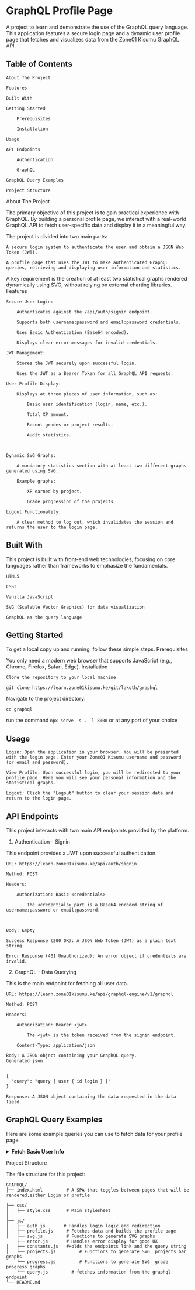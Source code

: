  # GraphQL Profile Page

A project to learn and demonstrate the use of the GraphQL query language. This application features a secure login page and a dynamic user profile page that fetches and visualizes data from the Zone01 Kisumu GraphQL API.



## Table of Contents

    About The Project

    Features

    Built With

    Getting Started

        Prerequisites

        Installation

    Usage

    API Endpoints

        Authentication

        GraphQL

    GraphQL Query Examples

    Project Structure

    
About The Project

The primary objective of this project is to gain practical experience with GraphQL. By building a personal profile page, we interact with a real-world GraphQL API to fetch user-specific data and display it in a meaningful way.

The project is divided into two main parts:

    A secure login system to authenticate the user and obtain a JSON Web Token (JWT).

    A profile page that uses the JWT to make authenticated GraphQL queries, retrieving and displaying user information and statistics.

A key requirement is the creation of at least two statistical graphs rendered dynamically using SVG, without relying on external charting libraries.
Features

    Secure User Login:

        Authenticates against the /api/auth/signin endpoint.

        Supports both username:password and email:password credentials.

        Uses Basic Authentication (Base64 encoded).

        Displays clear error messages for invalid credentials.

    JWT Management:

        Stores the JWT securely upon successful login.

        Uses the JWT as a Bearer Token for all GraphQL API requests.

    User Profile Display:

        Displays at three pieces of user information, such as:

            Basic user identification (login, name, etc.).

            Total XP amount.

            Recent grades or project results.

            Audit statistics.

            

    Dynamic SVG Graphs:

        A mandatory statistics section with at least two different graphs generated using SVG.

        Example graphs:

            XP earned by project.

            Grade progression of the projects

    Logout Functionality:

        A clear method to log out, which invalidates the session and returns the user to the login page.

## Built With

This project is built with front-end web technologies, focusing on core languages rather than frameworks to emphasize the fundamentals.

    HTML5

    CSS3

    Vanilla JavaScript

    SVG (Scalable Vector Graphics) for data visualization

    GraphQL as the query language

## Getting Started

To get a local copy up and running, follow these simple steps.
Prerequisites

You only need a modern web browser that supports JavaScript (e.g., Chrome, Firefox, Safari, Edge).
Installation

    Clone the repository to your local machine
```git clone https://learn.zone01kisumu.ke/git/lakoth/graphql```
        

Navigate to the project directory:
      
```cd graphql```

    



    

   run the command 
   ```npx serve -s . -l 8000``` or at any port of your choice

## Usage

    Login: Open the application in your browser. You will be presented with the login page. Enter your Zone01 Kisumu username and password (or email and password).

    View Profile: Upon successful login, you will be redirected to your profile page. Here you will see your personal information and the statistical graphs.

    Logout: Click the "Logout" button to clear your session data and return to the login page.

## API Endpoints

This project interacts with two main API endpoints provided by the platform.
1. Authentication - Signin

This endpoint provides a JWT upon successful authentication.

    URL: https://learn.zone01kisumu.ke/api/auth/signin

    Method: POST

    Headers:

        Authorization: Basic <credentials>

            The <credentials> part is a Base64 encoded string of username:password or email:password.

           

    Body: Empty

    Success Response (200 OK): A JSON Web Token (JWT) as a plain text string.

    Error Response (401 Unauthorized): An error object if credentials are invalid.

2. GraphQL - Data Querying

This is the main endpoint for fetching all user data.

    URL: https://learn.zone01kisumu.ke/api/graphql-engine/v1/graphql

    Method: POST

    Headers:

        Authorization: Bearer <jwt>

            The <jwt> is the token received from the signin endpoint.

        Content-Type: application/json

    Body: A JSON object containing your GraphQL query.
    Generated json

          
    {
      "query": "query { user { id login } }"
    }

    Response: A JSON object containing the data requested in the data field.

## GraphQL Query Examples

Here are some example queries you can use to fetch data for your profile page.
<details>
<summary><strong>Fetch Basic User Info</strong></summary>
Generated graphql

      
query {
  user {
    id
    login
    firstName
    lastName
    campus
  }
}

    
</details>


Project Structure

The file structure for this project:

```
GRAPHQL/
├── index.html         # A SPA that toggles between pages that will be rendered,either Login or profile

├── css/
│   ├── style.css      # Main stylesheet
│   
├── js/
│   ├── auth.js       # Handles login logic and redirection
│   ├── profile.js     # Fetches data and builds the profile page
│   └── svg.js         # Functions to generate SVG graphs   
    ├── error.js       # Handles error display for good UX
│   ├── constants.js   #Holds the endpoints link and the query string
│   └── projects.js         # Functions to generate SVG  projects bar graphs
    └── progress.js         # Functions to generate SVG  grade progress graphs
    └── query.js         # fetches information from the graphql endpoint
└── README.md
```
    


